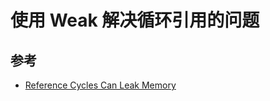 # 使用 Weak 解决循环引用的问题

## 参考

- [Reference Cycles Can Leak Memory](https://doc.rust-lang.org/book/ch15-06-reference-cycles.html)